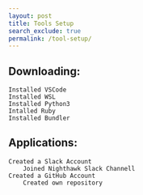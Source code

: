 ```yaml
---
layout: post
title: Tools Setup
search_exclude: true
permalink: /tool-setup/
---
```

## Downloading:
    Installed VSCode
    Installed WSL
    Installed Python3
    Intalled Ruby
    Installed Bundler


## Applications:
    Created a Slack Account
        Joined Nighthawk Slack Channell
    Created a GitHub Account
        Created own repository